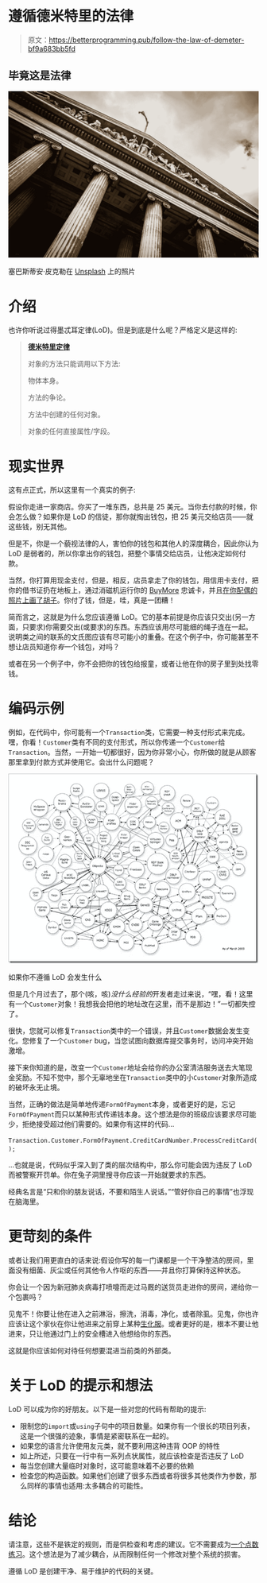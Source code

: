 # 遵循德米特里的法律

> 原文：<https://betterprogramming.pub/follow-the-law-of-demeter-bf9a683bb5fd>

## 毕竟这是法律

![](img/6b725bb8eea32d164b82bec4b5656dc8.png)

塞巴斯蒂安·皮克勒在 [Unsplash](https://unsplash.com?utm_source=medium&utm_medium=referral) 上的照片

# 介绍

也许你听说过得墨忒耳定律(LoD)。但是到底是什么呢？严格定义是这样的:

> [**德米特里定律**](http://haacked.com/archive/2009/07/14/law-of-demeter-dot-counting.aspx)
> 
> 对象的方法只能调用以下方法:
> 
> 物体本身。
> 
> 方法的争论。
> 
> 方法中创建的任何对象。
> 
> 对象的任何直接属性/字段。

# 现实世界

这有点正式，所以这里有一个真实的例子:

假设你走进一家商店。你买了一堆东西，总共是 25 美元。当你去付款的时候，你会怎么做？如果你是 LoD 的信徒，那你就掏出钱包，把 25 美元交给店员——就这些钱，别无其他。

但是不，你是一个藐视法律的人，害怕你的钱包和其他人的深度耦合，因此你认为 LoD 是弱者的，所以你拿出你的钱包，把整个事情交给店员，让他决定如何付款。

当然，你打算用现金支付，但是，相反，店员拿走了你的钱包，用信用卡支付，把你的借书证扔在地板上，通过消磁机运行你的 [BuyMore](http://www.buy-more.net/) 忠诚卡，并且[在你配偶的照片上画了胡子](http://finercut.com/wp-content/uploads/2011/02/reeses-stache.jpg)。你付了钱，但是，哇，真是一团糟！

简而言之，这就是为什么您应该遵循 LoD。它的基本前提是你应该只交出(另一方面，只要求)你需要交出(或要求)的东西。东西应该用尽可能细的绳子连在一起。说明类之间的联系的文氏图应该有尽可能小的重叠。在这个例子中，你可能甚至不想让店员知道你*有*一个钱包，对吗？

或者在另一个例子中，你不会把你的钱包给报童，或者让他在你的房子里到处找零钱。

# 编码示例

例如，在代码中，你可能有一个`Transaction`类，它需要一种支付形式来完成。嘿，你看！`Customer`类有不同的支付形式，所以你传递一个`Customer`给`Transaction`。当然，一开始一切都很好，因为你非常小心，你所做的就是从顾客那里拿到付款方式并使用它。会出什么问题呢？

![](img/965bcbe1b1b8154e889008a15a279fb1.png)

如果你不遵循 LoD 会发生什么

但是几个月过去了，那个(咳，咳)*没什么经验的*开发者走过来说，“嘿，看！这里有一个`Customer`对象！我想我会把他的地址改在这里，而不是那边！”一切都失控了。

很快，您就可以修复`Transaction`类中的一个错误，并且`Customer`数据会发生变化。您修复了一个`Customer` bug，当您试图向数据库提交事务时，访问冲突开始激增。

接下来你知道的是，改变一个`Customer`地址会给你的办公室清洁服务送去大笔现金奖励。不知不觉中，那个无辜地坐在`Transaction`类中的小`Customer`对象所造成的破坏永无止境。

当然，正确的做法是简单地传递`FormOfPayment`本身，或者更好的是，忘记`FormOfPayment`而只以某种形式传递钱本身。这个想法是你的班级应该要求尽可能少，拒绝接受超过他们需要的。如果你有这样的代码…

`Transaction.Customer.FormOfPayment.CreditCardNumber.ProcessCreditCard();`

…也就是说，代码似乎深入到了类的层次结构中，那么你可能会因为违反了 LoD 而被警察开罚单。你在兔子洞里搜寻你应该一开始就要求的东西。

经典名言是“只和你的朋友说话，不要和陌生人说话。”“管好你自己的事情”也浮现在脑海里。

# 更苛刻的条件

或者让我们用更直白的话来说:假设你写的每一门课都是一个干净整洁的房间，里面没有细菌、灰尘或任何其他令人作呕的东西——并且你打算保持这种状态。

你会让一个因为新冠肺炎病毒打喷嚏而走过马厩的送货员走进你的房间，递给你一个包裹吗？

见鬼不！你要让他在进入之前淋浴，擦洗，消毒，净化，或者除虱。见鬼，你也许应该让这个家伙在你让他进来之前穿上某种[生化服](http://3.bp.blogspot.com/_XNPD380IpBQ/THMbcjQrm4I/AAAAAAAALWA/ym3nWv6bFNc/s1600/P307_23.jpg)。或者更好的是，根本不要让他进来，只让他通过门上的安全槽进入他想给你的东西。

这就是你应该如何对待任何想要混进当前类的外部类。

# 关于 LoD 的提示和想法

LoD 可以成为你的好朋友。以下是一些对您的代码有帮助的提示:

*   限制您的`import`或`using`子句中的项目数量。如果你有一个很长的项目列表，这是一个很强的迹象，事情是紧密联系在一起的。
*   如果您的语言允许使用友元类，就不要利用这种违背 OOP 的特性
*   如上所述，只要在一行中有一系列点状属性，就应该检查是否违反了 LoD
*   每当您创建大量临时对象时，这可能意味着不必要的依赖
*   检查您的构造函数。如果他们创建了很多东西或者将很多其他类作为参数，那么同样的事情也适用:太多耦合的可能性。

# 结论

请注意，这些不是铁定的规则，而是供检查和考虑的建议。它不需要成为[一个点数练习](http://haacked.com/archive/2009/07/14/law-of-demeter-dot-counting.aspx)。这个想法是为了减少耦合，从而限制任何一个修改对整个系统的损害。

遵循 LoD 是创建干净、易于维护的代码的关键。